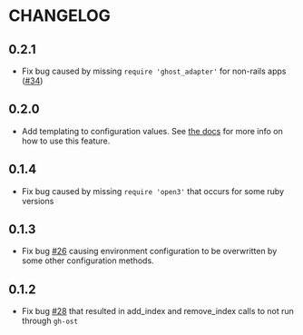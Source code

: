 # CHANGELOG

## 0.2.1
- Fix bug caused by missing `require 'ghost_adapter'` for non-rails apps ([#34](https://github.com/WeTransfer/ghost_adapter/pull/34))

## 0.2.0

- Add templating to configuration values.  See [the docs](./docs/config/templating.md) for more info on how to use this feature.

## 0.1.4

- Fix bug caused by missing `require 'open3'` that occurs for some ruby versions

## 0.1.3

- Fix bug [#26](https://github.com/WeTransfer/ghost_adapter/issues/26) causing environment configuration to be overwritten by some other configuration methods.

## 0.1.2

- Fix bug [#28](https://github.com/WeTransfer/ghost_adapter/issues/28) that resulted in add_index and remove_index calls to not run through `gh-ost`
